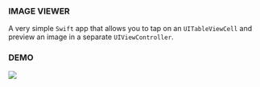 ### IMAGE VIEWER ###

A very simple `Swift` app that allows you to tap on an `UITableViewCell` and preview an image in a separate `UIViewController`.


### DEMO ###

![](https://camo.githubusercontent.com/43f8b06067141c0c9a37e2087247129f57fac9c2/68747470733a2f2f696d322e657a6769662e636f6d2f746d702f657a6769662d322d396466616239323430622e676966)
